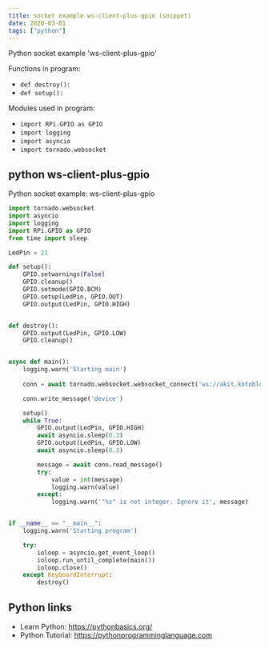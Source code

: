 ```yaml
---
title: socket example ws-client-plus-gpio (snippet)
date: 2020-03-01
tags: ["python"]
---
```

Python socket example 'ws-client-plus-gpio'

Functions in program: 
* `def destroy():`
* `def setup():`

Modules used in program: 
* `import RPi.GPIO as GPIO`
* `import logging`
* `import asyncio`
* `import tornado.websocket`

## python ws-client-plus-gpio

Python socket example: ws-client-plus-gpio

```python
import tornado.websocket
import asyncio
import logging
import RPi.GPIO as GPIO
from time import sleep

LedPin = 21

def setup():
    GPIO.setwarnings(False)
    GPIO.cleanup()
    GPIO.setmode(GPIO.BCM)
    GPIO.setup(LedPin, GPIO.OUT)
    GPIO.output(LedPin, GPIO.HIGH)


def destroy():
    GPIO.output(LedPin, GPIO.LOW)
    GPIO.cleanup()


async def main():
    logging.warn('Starting main')
    
    conn = await tornado.websocket.websocket_connect('ws://akit.kotoblog.pp.ua/chatsocket')

    conn.write_message('device')

    setup()
    while True:
        GPIO.output(LedPin, GPIO.HIGH)
        await asyncio.sleep(0.3)
        GPIO.output(LedPin, GPIO.LOW)
        await asyncio.sleep(0.3)

        message = await conn.read_message()
        try:
            value = int(message)
            logging.warn(value)
        except:
            logging.warn('"%s" is not integer. Ignore it', message)


if __name__ == "__main__":
    logging.warn('Starting program')

    try:
        ioloop = asyncio.get_event_loop()
        ioloop.run_until_complete(main())
        ioloop.close()
    except KeyboardInterrupt:
        destroy()


```

## Python links

- Learn Python: https://pythonbasics.org/
- Python Tutorial: https://pythonprogramminglanguage.com
